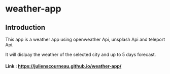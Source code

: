 # weather-app
## Introduction
This app is a weather app using openweather Api, unsplash Api and teleport Api.

It will dislpay the weather of the selected city and up to 5 days forecast.


#### Link : https://julienscourneau.github.io/weather-app/
